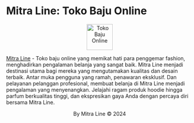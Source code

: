 <h1>Mitra Line: Toko Baju Online</h1>

<center><img src="https://mitraline.id/wp-content/uploads/2023/03/wp-1678014670471-e1690974235191.jpg"width="70" height="70"alt="Toko Baju Online"></center>

<a href="https://www.mitraline.id" rel="dofollow">Mitra Line</a> - Toko baju online yang memikat hati para penggemar fashion, menghadirkan pengalaman belanja yang sangat baik. Mitra Line menjadi destinasi utama bagi mereka yang mengutamakan kualitas dan desain terbaik. Antar muka pengguna yang ramah, penawaran eksklusif. Dan pelayanan pelanggan profesional, membuat belanja di Mitra Line menjadi pengalaman yang menyenangkan. Jelajahi ragam produk hoodie hingga parfum berkualitas tinggi, dan ekspresikan gaya Anda dengan percaya diri bersama Mitra Line.
 <body>  
   <footer>
     <center><p> By Mitra Line &copy;                          2024</p></center> 
   </footer>
  </body>
</html>